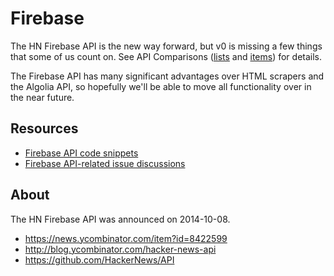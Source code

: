 # Firebase

The HN Firebase API is the new way forward, but v0 is missing a few things that some of us count on. See API Comparisons ([lists](/pages/list_data_availability) and [items](/pages/item_data_availability)) for details.

The Firebase API has many significant advantages over HTML scrapers and the Algolia API, so hopefully we'll be able to move all functionality over in the near future.


## Resources

- [Firebase API code snippets](/firebase/snippets)
- [Firebase API-related issue discussions](https://github.com/hnapi-users/hnapi-users/labels/Firebase%20API)


## About

The HN Firebase API was announced on 2014-10-08.

- https://news.ycombinator.com/item?id=8422599
- http://blog.ycombinator.com/hacker-news-api
- https://github.com/HackerNews/API

